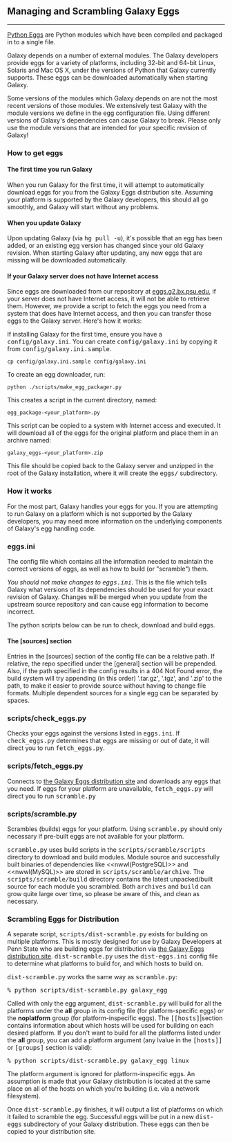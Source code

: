 

## Managing and Scrambling Galaxy Eggs

* * *

[Python Eggs](http://peak.telecommunity.com/DevCenter/PythonEggs) are Python modules which have been compiled and packaged in to a single file.

Galaxy depends on a number of external modules. The Galaxy developers provide eggs for a variety of platforms, including 32-bit and 64-bit Linux, Solaris and Mac OS X, under the versions of Python that Galaxy currently supports. These eggs can be downloaded automatically when starting Galaxy.

Some versions of the modules which Galaxy depends on are not the most recent versions of those modules. We extensively test Galaxy with the module versions we define in the egg configuration file. Using different versions of Galaxy's dependencies can cause Galaxy to break. Please only use the module versions that are intended for your specific revision of Galaxy!

### How to get eggs

#### The first time you run Galaxy

When you run Galaxy for the first time, it will attempt to automatically download eggs for you from the Galaxy Eggs distribution site. Assuming your platform is supported by the Galaxy developers, this should all go smoothly, and Galaxy will start without any problems.

#### When you update Galaxy

Upon updating Galaxy (via <tt>hg pull -u</tt>), it's possible that an egg has been added, or an existing egg version has changed since your old Galaxy revision. When starting Galaxy after updating, any new eggs that are missing will be downloaded automatically.

#### If your Galaxy server does not have Internet access

Since eggs are downloaded from our repository at [eggs.g2.bx.psu.edu](http://eggs.g2.bx.psu.edu), if your server does not have Internet access, it will not be able to retrieve them. However, we provide a script to fetch the eggs you need from a system that does have Internet access, and then you can transfer those eggs to the Galaxy server. Here's how it works:

If installing Galaxy for the first time, ensure you have a <tt>config/galaxy.ini</tt>. You can create <tt>config/galaxy.ini</tt> by copying it from <tt>config/galaxy.ini.sample</tt>.

```
cp config/galaxy.ini.sample config/galaxy.ini
```

To create an egg downloader, run:

```
python ./scripts/make_egg_packager.py
```

This creates a script in the current directory, named:

```
egg_package-<your_platform>.py
```

This script can be copied to a system with Internet access and executed. It will download all of the eggs for the original platform and place them in an archive named:

```
galaxy_eggs-<your_platform>.zip
```

This file should be copied back to the Galaxy server and unzipped in the root of the Galaxy installation, where it will create the <tt>eggs/</tt> subdirectory.

### How it works

For the most part, Galaxy handles your eggs for you. If you are attempting to run Galaxy on a platform which is not supported by the Galaxy developers, you may need more information on the underlying components of Galaxy's egg handling code.

### eggs.ini

The config file which contains all the information needed to maintain the correct versions of eggs, as well as how to build (or "scramble") them.

_You should not make changes to <tt>eggs.ini</tt>_. This is the file which tells Galaxy what versions of its dependencies should be used for your exact revision of Galaxy. Changes will be merged when you update from the upstream source repository and can cause egg information to become incorrect.

The python scripts below can be run to check, download and build eggs.

#### The [sources] section

Entries in the [sources] section of the config file can be a relative path. If relative, the repo specified under the [general] section will be prepended. Also, if the path specified in the config results in a 404 Not Found error, the build system will try appending (in this order) '.tar.gz', '.tgz', and '.zip' to the path, to make it easier to provide source without having to change file formats. Multiple dependent sources for a single egg can be separated by spaces.

### scripts/check\_eggs.py

Checks your eggs against the versions listed in <tt>eggs.ini</tt>. If <tt>check_eggs.py</tt> determines that eggs are missing or out of date, it will direct you to run <tt>fetch_eggs.py</tt>.

### scripts/fetch\_eggs.py

Connects to [the Galaxy Eggs distribution site](http://eggs.g2.bx.psu.edu/) and downloads any eggs that you need. If eggs for your platform are unavailable, <tt>fetch_eggs.py</tt> will direct you to run <tt>scramble.py</tt>

### scripts/scramble.py

Scrambles (builds) eggs for your platform. Using <tt>scramble.py</tt> should only necessary if pre-built eggs are not available for your platform.

<tt>scramble.py</tt> uses build scripts in the <tt>scripts/scramble/scripts</tt> directory to download and build modules. Module source and successfully built binaries of dependencies like <<nwwl(PostgreSQL)>> and <<nwwl(MySQL)>> are stored in <tt>scripts/scramble/archive</tt>. The <tt>scripts/scramble/build</tt> directory contains the latest unpacked/built source for each module you scrambled. Both <tt>archives</tt> and <tt>build</tt> can grow quite large over time, so please be aware of this, and clean as necessary.

### Scrambling Eggs for Distribution

A separate script, <tt>scripts/dist-scramble.py</tt> exists for building on multiple platforms. This is mostly designed for use by Galaxy Developers at Penn State who are building eggs for distribution via [the Galaxy Eggs distribution site](http://eggs.g2.bx.psu.edu). <tt>dist-scramble.py</tt> uses the <tt>dist-eggs.ini</tt> config file to determine what platforms to build for, and which hosts to build on.

<tt>dist-scramble.py</tt> works the same way as <tt>scramble.py</tt>:

<tt>% python scripts/dist-scramble.py galaxy_egg</tt>

Called with only the egg argument, <tt>dist-scramble.py</tt> will build for all the platforms under the **all** group in its config file (for platform-specific eggs) or the **noplatform** group (for platform-inspecific eggs). The <tt>[[hosts]</tt>|section contains information about which hosts will be used for building on each desired platform. If you don't want to build for all the platforms listed under the **all** group, you can add a platform argument (any lvalue in the <tt>[hosts]]</tt> or <tt>[groups]</tt> section is valid):

<tt>% python scripts/dist-scramble.py galaxy_egg linux</tt>

The platform argument is ignored for platform-inspecific eggs. An assumption is made that your Galaxy distribution is located at the same place on all of the hosts on which you're building (i.e. via a network filesystem).

Once <tt>dist-scramble.py</tt> finishes, it will output a list of platforms on which it failed to scramble the egg. Successful eggs will be put in a new <tt>dist-eggs</tt> subdirectory of your Galaxy distribution. These eggs can then be copied to your distribution site.

